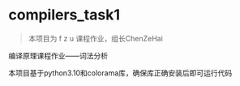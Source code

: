 # compilers_task1

> 本项目为 f z u 课程作业，组长ChenZeHai

编译原理课程作业——词法分析

本项目基于python3.10和colorama库，确保库正确安装后即可运行代码
